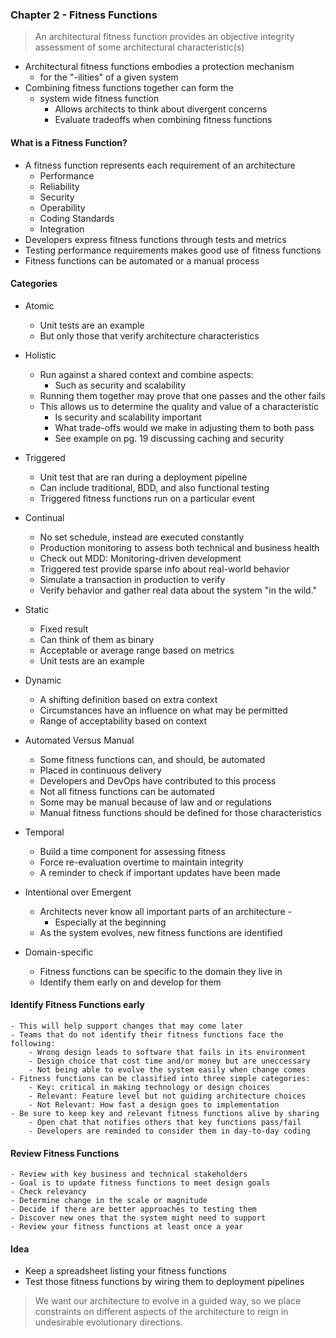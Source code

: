 ### Chapter 2 - Fitness Functions

> An architectural fitness function provides an objective integrity assessment
> of some architectural characteristic(s)

- Architectural fitness functions embodies a protection mechanism
	- for the "-ilities" of a given system
- Combining fitness functions together can form the
	- system wide fitness function
		- Allows architects to think about divergent concerns
		- Evaluate tradeoffs when combining fitness functions

#### What is a Fitness Function?
- A fitness function represents each requirement of an architecture
	- Performance
	- Reliability
	- Security
	- Operability
	- Coding Standards
	- Integration
- Developers express fitness functions through tests and metrics
- Testing performance requirements makes good use of fitness functions
- Fitness functions can be automated or a manual process

#### Categories

- Atomic
	- Unit tests are an example
	- But only those that verify architecture characteristics
- Holistic
	- Run against a shared context and combine aspects:
		- Such as security and scalability
	- Running them together may prove that one passes and the other fails
	- This allows us to determine the quality and value of a characteristic
		- Is security and scalability important
		- What trade-offs would we make in adjusting them to both pass
		- See example on pg. 19 discussing caching and security
- Triggered
	- Unit test that are ran during a deployment pipeline
	- Can include traditional, BDD, and also functional testing
	- Triggered fitness functions run on a particular event
- Continual
	- No set schedule, instead are executed constantly
	- Production monitoring to assess both technical and business health
	- Check out MDD: Monitoring-driven development
	- Triggered test provide sparse info about real-world behavior
	- Simulate a transaction in production to verify
	- Verify behavior and gather real data about the system "in the wild."
- Static
	- Fixed result
	- Can think of them as binary
	- Acceptable or average range based on metrics
	- Unit tests are an example
- Dynamic
	- A shifting definition based on extra context
	- Circumstances have an influence on what may be permitted
	- Range of acceptability based on context

- Automated Versus Manual
	- Some fitness functions can, and should, be automated
	- Placed in continuous delivery
	- Developers and DevOps have contributed to this process
	- Not all fitness functions can be automated
	- Some may be manual because of law and or regulations
	- Manual fitness functions should be defined for those characteristics
- Temporal
	- Build a time component for assessing fitness
	- Force re-evaluation overtime to maintain integrity
	- A reminder to check if important updates have been made
- Intentional over Emergent
	- Architects never know all important parts of an architecture -
		- Especially at the beginning
	- As the system evolves, new fitness functions are identified
- Domain-specific
	- Fitness functions can be specific to the domain they live in
	- Identify them early on and develop for them

#### Identify Fitness Functions early
	- This will help support changes that may come later
	- Teams that do not identify their fitness functions face the following:
		- Wrong design leads to software that fails in its environment
		- Design choice that cost time and/or money but are uneccessary
		- Not being able to evolve the system easily when change comes
	- Fitness functions can be classified into three simple categories:
		- Key: critical in making technology or design choices
		- Relevant: Feature level but not guiding architecture choices
		- Not Relevant: How fast a design goes to implementation
	- Be sure to keep key and relevant fitness functions alive by sharing
		- Open chat that notifies others that key functions pass/fail
		- Developers are reminded to consider them in day-to-day coding
#### Review Fitness Functions
	- Review with key business and technical stakeholders
	- Goal is to update fitness functions to meet design goals
	- Check relevancy
	- Determine change in the scale or magnitude
	- Decide if there are better approaches to testing them
	- Discover new ones that the system might need to support
	- Review your fitness functions at least once a year

#### Idea
- Keep a spreadsheet listing your fitness functions
- Test those fitness functions by wiring them to deployment pipelines

> We want our architecture to evolve in a guided way, so we place constraints on
> different aspects of the architecture to reign in undesirable evolutionary
> directions.
